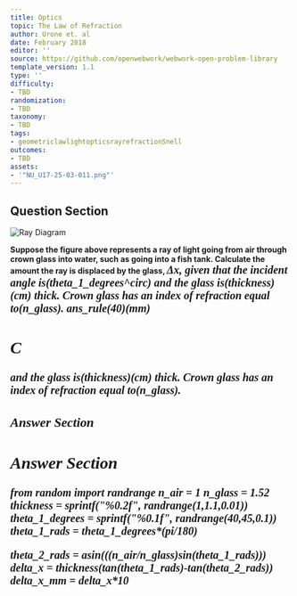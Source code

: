 ```yaml
---
title: Optics
topic: The Law of Refraction
author: Urone et. al
date: February 2018
editor: ''
source: https://github.com/openwebwork/webwork-open-problem-library
template_version: 1.1
type: ''
difficulty:
- TBD
randomization:
- TBD
taxonomy:
- TBD
tags:
- geometriclawlightopticsrayrefractionSnell
outcomes:
- TBD
assets:
- '"NU_U17-25-03-011.png"'
---
```


## Question Section 

![Ray Diagram]("NU_U17-25-03-011.png")

<b>
Suppose the figure above represents a ray of light going from air through crown glass into water, such as going into a fish tank. Calculate the amount the ray is displaced by the glass, <span style="font-family: 'Times'; font-size: 20px";><i>&Delta;x<i><span>, given that the incident angle is(theta_1_degrees^circ) and the glass is(thickness)(cm) thick. Crown glass has an index of refraction equal to(n_glass).
ans_rule(40)(mm)

## C
and the glass is(thickness)(cm) thick. Crown glass has an index of refraction equal to(n_glass).
### Answer Section


## Answer Section

from random import randrange
n_air = 1
n_glass = 1.52
thickness = sprintf("%0.2f", randrange(1,1.1,0.01))
theta_1_degrees = sprintf("%0.1f", randrange(40,45,0.1))
theta_1_rads = theta_1_degrees*(pi/180)

theta_2_rads = asin(((n_air/n_glass)*sin(theta_1_rads)))
delta_x = thickness*(tan(theta_1_rads)-tan(theta_2_rads))
delta_x_mm = delta_x*10